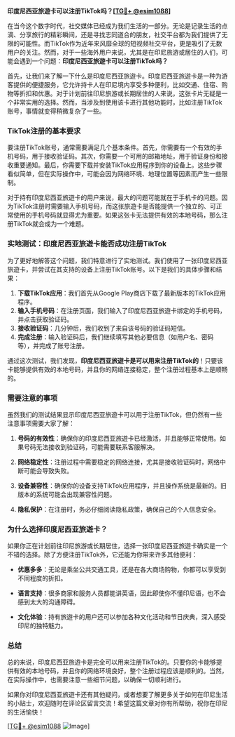 **印度尼西亚旅遊卡可以注册TikTok吗？[[TG💪+ @esim1088](https://t.me/s/esim1088)]**

在当今这个数字时代，社交媒体已经成为我们生活的一部分。无论是记录生活的点滴、分享旅行的精彩瞬间，还是寻找志同道合的朋友，社交平台都为我们提供了无限的可能性。而TikTok作为近年来风靡全球的短视频社交平台，更是吸引了无数用户的关注。然而，对于一些海外用户来说，尤其是在印尼旅游或居住的人们，可能会遇到一个问题：**印度尼西亚旅遊卡可以注册TikTok吗？**

首先，让我们来了解一下什么是印度尼西亚旅遊卡。印度尼西亚旅遊卡是一种为游客提供的便捷服务，它允许持卡人在印尼境内享受多种便利，比如交通、住宿、购物等折扣和优惠。对于计划前往印尼旅游或长期居住的人来说，这张卡片无疑是一个非常实用的选择。然而，当涉及到使用该卡进行其他功能时，比如注册TikTok账号，事情就变得稍微复杂了一些。

### **TikTok注册的基本要求**

要注册TikTok账号，通常需要满足几个基本条件。首先，你需要有一个有效的手机号码，用于接收验证码。其次，你需要一个可用的邮箱地址，用于验证身份和接收重要通知。最后，你需要下载并安装TikTok应用程序到你的设备上。这些步骤看似简单，但在实际操作中，可能会因为网络环境、地理位置等因素而产生一些限制。

对于持有印度尼西亚旅遊卡的用户来说，最大的问题可能就在于手机卡的问题。因为TikTok注册时需要输入手机号码，而这张旅遊卡是否能提供一个独立的、可正常使用的手机号码就显得尤为重要。如果这张卡无法提供有效的本地号码，那么注册TikTok就会成为一个难题。

### **实地测试：印度尼西亚旅遊卡能否成功注册TikTok**

为了更好地解答这个问题，我们特意进行了实地测试。我们使用了一张印度尼西亚旅遊卡，并尝试在其支持的设备上注册TikTok账号。以下是我们的具体步骤和结果：

1. **下载TikTok应用**：我们首先从Google Play商店下载了最新版本的TikTok应用程序。
2. **输入手机号码**：在注册页面，我们输入了印度尼西亚旅遊卡绑定的手机号码，并点击获取验证码。
3. **接收验证码**：几分钟后，我们收到了来自该号码的验证码短信。
4. **完成注册**：输入验证码后，我们继续填写其他必要信息（如用户名、密码等），并完成了账号注册。

通过这次测试，我们发现，**印度尼西亚旅遊卡是可以用来注册TikTok的**！只要该卡能够提供有效的本地号码，并且你的网络连接稳定，整个注册过程基本上是顺畅的。

### **需要注意的事项**

虽然我们的测试结果显示印度尼西亚旅遊卡可以用于注册TikTok，但仍然有一些注意事项需要大家了解：

1. **号码的有效性**：确保你的印度尼西亚旅遊卡已经激活，并且能够正常使用。如果号码无法接收到验证码，可能需要联系客服解决。
   
2. **网络稳定性**：注册过程中需要稳定的网络连接，尤其是接收验证码时，网络中断可能会导致失败。

3. **设备兼容性**：确保你的设备支持TikTok应用程序，并且操作系统是最新的。旧版本的系统可能会出现兼容性问题。

4. **隐私保护**：在注册时，务必仔细阅读隐私政策，确保自己的个人信息安全。

### **为什么选择印度尼西亚旅遊卡？**

如果你正在计划前往印尼旅游或长期居住，选择一张印度尼西亚旅遊卡确实是一个不错的选择。除了方便注册TikTok外，它还能为你带来许多其他便利：

- **优惠多多**：无论是乘坐公共交通工具，还是在各大商场购物，你都可以享受到不同程度的折扣。
  
- **语言支持**：很多商家和服务人员都能讲英语，因此即使你不懂印尼语，也不会感到太大的沟通障碍。

- **文化体验**：持有旅遊卡的用户还可以参加各种文化活动和节日庆典，深入感受印尼的独特魅力。

### **总结**

总的来说，印度尼西亚旅遊卡是完全可以用来注册TikTok的。只要你的卡能够提供有效的本地号码，并且你的网络环境良好，整个注册过程应该是顺利的。当然，在实际操作中，也需要注意一些细节问题，以确保一切顺利进行。

如果你对印度尼西亚旅遊卡还有其他疑问，或者想要了解更多关于如何在印尼生活的小贴士，欢迎随时在评论区留言交流！希望这篇文章对你有所帮助，祝你在印尼的生活愉快！

[[TG💪+ @esim1088](https://t.me/s/esim1088) ![Image](https://i.postimg.cc/4NQfJmqS/Snipaste-2025-05-13-00-14-12.png)]